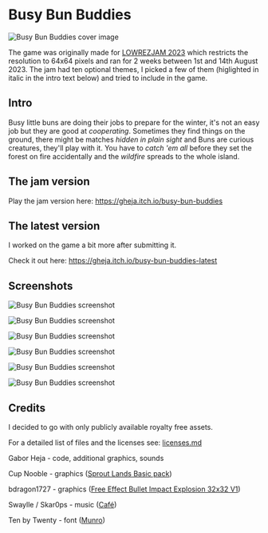 # Busy Bun Buddies

![Busy Bun Buddies cover image](itch_io_cover_image_630x500.png)

The game was originally made for [LOWREZJAM 2023](https://itch.io/jam/lowrezjam-2023)
which restricts the resolution to 64x64 pixels and ran for 2 weeks
between 1st and 14th August 2023. The jam had ten optional themes, I
picked a few of them (higlighted in italic in the intro text below)
and tried to include in the game.

## Intro

Busy little buns are doing their jobs to prepare for the winter, it's not
an easy job but they are good at *cooperating*. Sometimes they find
things on the ground, there might be matches *hidden in plain sight* and
Buns are curious creatures, they'll play with it. You have to
*catch 'em all* before they set the forest on fire accidentally and the
*wildfire* spreads to the whole island.


## The jam version

Play the jam version here: https://gheja.itch.io/busy-bun-buddies


## The latest version

I worked on the game a bit more after submitting it.

Check it out here: https://gheja.itch.io/busy-bun-buddies-latest


## Screenshots

![Busy Bun Buddies screenshot](screenshot1_640x640.png)

![Busy Bun Buddies screenshot](screenshot5_640x640.png)

![Busy Bun Buddies screenshot](screenshot6_640x640.png)

![Busy Bun Buddies screenshot](screenshot2_640x640.png)

![Busy Bun Buddies screenshot](screenshot4_640x640.png)

![Busy Bun Buddies screenshot](screenshot3_640x640.png)


## Credits

I decided to go with only publicly available royalty free assets.

For a detailed list of files and the licenses see: [licenses.md](licenses.md)

Gabor Heja - code, additional graphics, sounds

Cup Nooble - graphics ([Sprout Lands Basic pack](https://cupnooble.itch.io/sprout-lands-asset-pack))

bdragon1727 - graphics ([Free  Effect Bullet Impact Explosion 32x32 V1](https://bdragon1727.itch.io/free-effect-bullet-impact-explosion-32x32))

Swaylle / Skar0ps - music ([Café](https://opengameart.org/content/caf%C3%A9))

Ten by Twenty - font ([Munro](https://www.fontsquirrel.com/fonts/munro))
